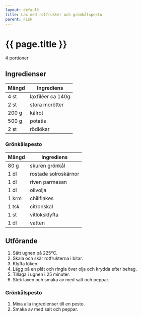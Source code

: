 ```yaml
---
layout: default
title: Lax med rotfrukter och grönkålspesto
parent: Fisk
---
```


# {{ page.title }}

4 portioner
## Ingredienser

Mängd|Ingrediens
------------ | -------------
4 st|laxfilèer ca 140g
2 st|stora morötter
200 g|kålrot
500 g|potatis
2 st|rödlökar

### Grönkålspesto

Mängd| Ingrediens
------------ | -------------
80 g|skuren grönkål
1 dl|rostade solroskärnor
1 dl|riven parmesan
1 dl|olivolja
1 krm|chiliflakes
1 tsk|citronskal
1 st|vitlöksklyfta
1 dl|vatten

## Utförande
1. Sätt ugnen på 225℃.
2. Skala och skär rotfrukterna i bitar.
3. Klyfta löken.
4. Lägg på en plåt och ringla över olja och krydda efter behag.
5. Tillaga i ugnen i 25 minuter.
6. Stek laxen och smaka av med salt och peppar.

### Grönkålspesto
1. Mixa alla ingredienser till en pesto.
2. Smaka av med salt och peppar.
